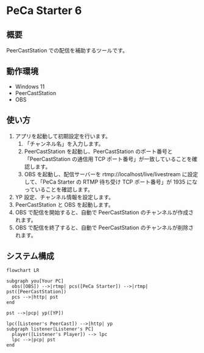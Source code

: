 PeCa Starter 6
============

概要
--------
PeerCastStation での配信を補助するツールです。

動作環境
--------

- Windows 11
- PeerCastStation
- OBS

使い方
--------

1. アプリを起動して初期設定を行います。
   1. 「チャンネル名」を入力します。
   2. PeerCastStation を起動し、PeerCastStation のポート番号と「PeerCastStation の通信用 TCP ポート番号」が一致していることを確認します。
   3. OBS を起動し、配信サーバーを rtmp://localhost/live/livestream に設定して、「PeCa Starter の RTMP 待ち受け TCP ポート番号」が 1935 になっていることを確認します。
2. YP 設定、チャンネル情報を設定します。
3. PeerCastStation と OBS を起動します。
4. OBS で配信を開始すると、自動で PeerCastStation のチャンネルが作成されます。
5. OBS で配信を終了すると、自動で PeerCastStation のチャンネルが削除されます。

システム構成
----

```mermaid
flowchart LR

subgraph you[Your PC]
  obs([OBS]) -->|rtmp| pcs([PeCa Starter]) -->|rtmp| pst([PeerCastStation])
  pcs -->|http| pst
end

pst -->|pcp| yp([YP])

lpc([Listener's PeerCast]) -->|http| yp
subgraph listener[Listener's PC]
  player([Listener's Player]) --> lpc
  lpc -->|pcp| pst
end
```
